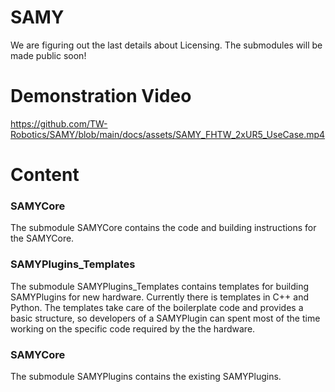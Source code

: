 # SAMY
We are figuring out the last details about Licensing. The submodules will be made public soon!

# Demonstration Video
https://github.com/TW-Robotics/SAMY/blob/main/docs/assets/SAMY_FHTW_2xUR5_UseCase.mp4

# Content
### SAMYCore
The submodule SAMYCore contains the code and building instructions for the SAMYCore.

### SAMYPlugins_Templates
The submodule SAMYPlugins_Templates contains templates for building SAMYPlugins for new hardware. Currently there is templates in C++ and Python. The templates take care of the boilerplate code and provides a basic structure, so developers of a SAMYPlugin can spent most of the time working on the specific code required by the the hardware.

### SAMYCore
The submodule SAMYPlugins contains the existing SAMYPlugins.
